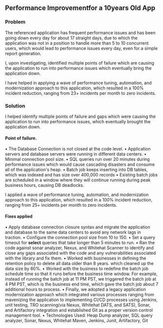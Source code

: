 ## Performance Improvementfor a 10years Old App

### Problem 

The referenced application has frequent performance issues and has been going down every day for about 17 straight days, due to which the application was not in a position to handle more than 5 to 10 concurrent users, which would lead to performance issues every day, even for a simple report generation.

I, upon investigating, identified multiple points of failure which are causing the application to run into performance issues which eventually bring the application down.

I have helped in applying a wave of performance tuning, automation, and modernization approach to this application, which resulted in a 100% incident reduction, ranging from 23+ incidents per month to zero incidents.


### Solution  

I helped identify multiple points of failure and gaps which were causing the application to run into performance issues, which eventually brought the application down. 

#### Point of failure. 

•	The Database Connection is not closed at the code level. 
•	Application servers and database servers were running in different data centers. 
•	Minimal connection pool size. 
•	SQL queries run over 20 minutes during performance issues which would cause cascading disasters and consume all of the application's heap. 
•	Batch job keeps inserting into DB tables, which was indexed and has size over 400,000 records 
•	Existing batch jobs are scheduled in a window where they will continue running during peak business hours, causing DB deadlocks. 

I applied a wave of performance tuning, automation, and modernization approach to this application, which resulted in a 100% incident reduction, ranging from 25+ incidents per month to zero incidents. 

#### Fixes applied

•	Apply database connection closure syntax and migrate the application and database to the same data centers to avoid any network lags in traction. 
•	Configure the connection pool size from 10 to 150.
•	Set a query timeout for **select** queries that take longer than 5 minutes to run.
•	Ran the code against sonar analyzer, Nexus, and Whitehat Scanner to identify and close any gaps associated with the code and any vulnerabilities associated with the library and fix them.
•	Worked with businesses in defining the retention policy to delete all data older than 8 years. which cleaned up the data size by 60%.
•	Worked with the business to redefine the batch job schedule time so that it runs before the business time window. For example, instead of running the batch job at 11 PM PST, we triggered the batch job at 4 PM PST, which is the business end time, which gave the batch job about 7 additional hours to process. 
•	Finally, we adopted a legacy application modernization approach which integrated various processes ranging from mavenizing the application to implementing CI/CD processes using Jenkins, unit testing, TRO scanning(via Nexus, Whitehat DATS, and SATS), Sonar, and Artifactory integration and established Git as a proper version control management tool.
•	Technologies Used: Heap Dump analyzer, SQL query analyzer, Sonar, Nexus, Whitehat Maven, Jenkins, Junit, Artifactory, Git
